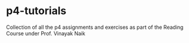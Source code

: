 # p4-tutorials
Collection of all the p4 assignments and exercises as part of the Reading Course under Prof. Vinayak Naik 
